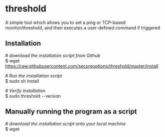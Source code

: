 # threshold
A simple tool which allows you to set a ping or TCP-based monitor/threshold, and then executes a user-defined command if triggered

## Installation
\# *download the installation script from Github*<br />
$ wget https://raw.githubusercontent.com/secureoptions/threshold/master/install<br />

\# *Run the installation script*<br />
$ sudo sh install<br />

\# *Verify installation*<br />
$ sudo threshold --version<br />

## Manually running the program as a script
\# *download the installation script onto your local machine*<br />
$ wget 
